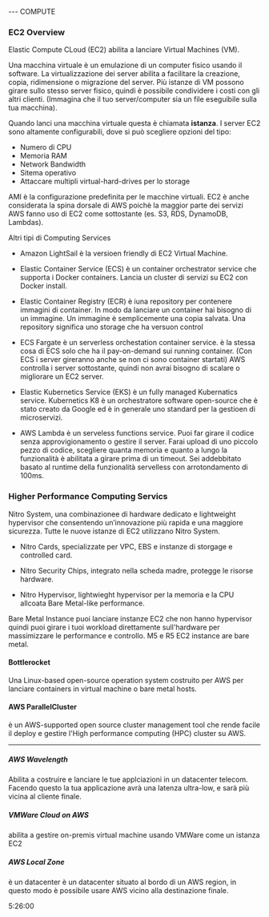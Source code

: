 
--- COMPUTE
### EC2 Overview

Elastic Compute CLoud (EC2) abilita a lanciare Virtual Machines (VM).

Una macchina virtuale è un emulazione di un computer fisico usando il software. La virtualizzazione dei server abilita a facilitare la creazione, copia, ridimensione o migrazione del server. Più istanze di VM possono girare sullo stesso server fisico, quindi è possibile condividere i costi con gli altri clienti. (Immagina che il tuo server/computer sia un file eseguibile sulla tua macchina).

Quando lanci una macchina virtuale questa è chiamata **istanza**. 
I server EC2 sono altamente configurabili, dove si può scegliere opzioni del tipo: 
- Numero di CPU
- Memoria RAM
- Network Bandwidth
- Sitema operativo
- Attaccare multipli virtual-hard-drives per lo storage

AMI è la configurazione predefinita per le macchine virtuali. EC2 è anche considerata la spina dorsale di AWS poichè la maggior parte dei servizi AWS fanno uso di EC2 come sottostante (es. S3, RDS, DynamoDB, Lambdas).

Altri tipi di Computing Services
- Amazon LightSail è la versioen friendly di EC2 Virtual Machine.

- Elastic Container Service (ECS) è un container orchestrator service che supporta i Docker containers. Lancia un cluster di servizi su EC2 con Docker install.

- Elastic Container Registry (ECR) è iuna repository per contenere immagini di container. In modo da lanciare un container hai bisogno di un immagine. Un immagine è semplicemente una copia salvata. Una repository significa uno storage che ha versuon control

- ECS Fargate è un serverless orchestation container service. è la stessa cosa di ECS solo che ha il pay-on-demand sui running container. (Con ECS i server gireranno anche se non ci sono container startati) AWS controlla i server sottostante, quindi non avrai bisogno di scalare o migliorare un EC2 server.

- Elastic Kubernetics Service (EKS) è un fully managed Kubernatics service. Kubernetics K8 è un orchestratore software open-source che è stato creato da Google ed è in generale uno standard per la gestioen di microservizi.

- AWS Lambda è un serveless functions service. Puoi far girare il codice senza approvigionamento o gestire il server. Farai upload di uno piccolo pezzo di codice, scegliere quanta memoria e quanto a lungo la funzionalità è abilitata a girare prima di un timeout. Sei addebbitato basato al runtime della funzionalità servelless con arrotondamento di 100ms.

### Higher Performance Computing Servics

Nitro System, una combinazionee di hardware dedicato e lightweight hypervisor che consentendo un’innovazione più rapida e una maggiore sicurezza. Tutte le nuove istanze di EC2 utilizzano Nitro System.

- Nitro Cards, specializzate per VPC, EBS e instanze di storgage e controlled card.

- Nitro Security Chips, integrato nella scheda madre, protegge le risorse hardware. 

- Nitro Hypervisor, lightwieght hypervisor per la memoria e la CPU allcoata Bare Metal-like performance.

Bare Metal Instance puoi lanciare instanze EC2 che non hanno hypervisor quindi puoi girare i tuoi workload direttamente sull'hardware per massimizzare le performance e controllo. M5 e R5 EC2 instance are bare metal.

#### Bottlerocket
Una Linux-based open-source operation system costruito per AWS per lanciare containers in virtual machine o bare metal hosts.

#### AWS ParallelCluster 
è un AWS-supported open source cluster management tool che rende facile il deploy e gestire l'High performance computing (HPC) cluster su AWS.

---

##### AWS Wavelength 
Abilita a costruire e lanciare le tue applciazioni in un datacenter telecom. Facendo questo la tua applicazione avrà una latenza ultra-low, e sarà più vicina al cliente finale.

##### VMWare Cloud on AWS 
abilita a gestire on-premis virtual machine usando VMWare come un istanza EC2

##### AWS Local Zone
è un datacenter è un datacenter situato al bordo di un AWS region, in questo modo è possibile usare AWS vicino alla destinazione finale.



5:26:00




